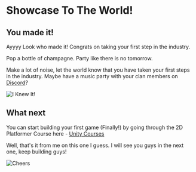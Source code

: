 # Showcase To The World!

## You made it!

Ayyyy Look who made it! Congrats on taking your first step in the industry. 

Pop a bottle of champagne. Party like there is no tomorrow.

Make a lot of noise, let the world know that you have taken your first steps in the industry. Maybe have a music party with your clan members on [Discord](https://discord.com/invite/R4hfXhsWjN)?


![I Knew It!](https://media.giphy.com/media/IeR0ws3zWuQiWCUxpg/giphy.gif)

## What next

You can start building your first game (Finally!) by going through the 2D Platformer Course here - [Unity Courses](https://academy.outscal.com/unity-course-content/)


Well, that's it from me on this one I guess. I will see you guys in the next one, keep building guys!

![Cheers](https://media.giphy.com/media/eH986DlVKgHGfOmZ2w/giphy.gif)
